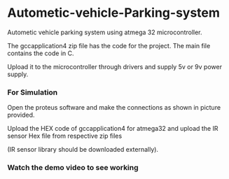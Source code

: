 # Autometic-vehicle-Parking-system
Autometic vehicle parking system using atmega 32 microcontroller.

The gccapplication4 zip file has the code for the project. The main file contains the code in C.

Upload it to the microcontroller through drivers and supply 5v or 9v power supply.


### For Simulation

Open the proteus software and make the connections as shown in picture provided.

Upload the HEX code of gccapplication4 for atmega32 and upload the IR sensor Hex file  from respective zip files

(IR sensor library should be downloaded externally).

### Watch the demo video to see working
